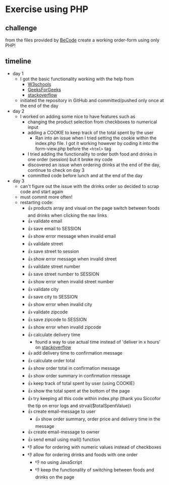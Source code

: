 # Exercise using PHP
## challenge
from the files provided by [BeCode](https://github.com/becodeorg/ANT-Lamarr-5.34/tree/main/2.The-Hill/php/3.order-form) create a working order-form using only PHP!

## timeline
* day 1
  * I got the basic functionality working with the help from
    * [W3schools](https://www.w3schools.com/)
    * [GeeksForGeeks](https://www.geeksforgeeks.org/php-full-form/?ref=lbp)
    * [stackoverflow](https://stackoverflow.com/)
  * initiated the repository in GitHub and committed/pushed only once at the end of the day
* day 2
  * I worked on adding some nice to have features such as
    * changing the product selection from checkboxes to numerical input
    * adding a COOKIE to keep track of the total spent by the user
      * Ran into an issue when I tried setting the cookie within the index.php file. I got it working however by coding it into the form-view.php before the `<html>` tag
    * I tried adding the functionality to order both food and drinks in one order (session) but it broke my code
    * discovered an issue when ordering drinks at the end of the day, continue to check on day 3
    * committed code before lunch and at the end of the day
* day 3
  * can't figure out the issue with the drinks order so decided to scrap code and start again
  * must commit more often!
  * restarting code:
    * :thumbsup: products array and visual on the page switch between foods and drinks when clicking the nav links
    * :thumbsup: validate email
    * :thumbsup: save email to SESSION
    * :thumbsup: show error message when invalid email
    * :thumbsup: validate street
    * :thumbsup: save street to session
    * :thumbsup: show error message when invalid street
    * :thumbsup: validate street number
    * :thumbsup: save street number to SESSION
    * :thumbsup: show error when invalid street number
    * :thumbsup: validate city
    * :thumbsup: save city to SESSION
    * :thumbsup: show error when invalid city
    * :thumbsup: validate zipcode
    * :thumbsup: save zipcode to SESSION
    * :thumbsup: show error when invalid zipcode
    * :thumbsup: calculate delivery time
      * found a way to use actual time instead of 'deliver in x hours' on [stackoverflow](https://stackoverflow.com/questions/1665702/time-calculation-in-php-add-10-hours)
    * :thumbsup: add delivery time to confirmation message
    * :thumbsup: calculate order total
    * :thumbsup: show order total in confirmation message
    * :thumbsup: show order summary in confirmation message
    * :thumbsup: keep track of total spent by user (using COOKIE)
    * :thumbsup: show the total spent at the bottom of the page
    * :thumbsup: try keeping all this code within index.php (thank you Siccofor the tip on error logs and strval($totalSpentValue))
    * :thumbsup: create email-message to user
      * :thumbsup: show order summary, order price and delivery time in the message
    * :thumbsup: create email-message to owner
    * :thumbsup: send email using mail() function
    * :thumbsdown: allow for ordering with numeric values instead of checkboxes
    * :thumbsdown: allow for ordering drinks and foods with one order
      * :thumbsdown: no using JavaScript
      * :thumbsdown: keep the functionality of switching between foods and drinks on the page